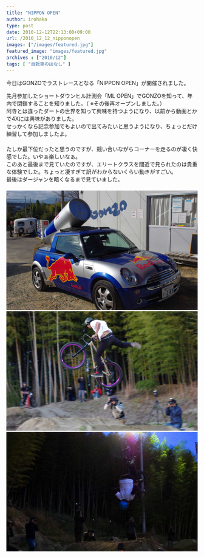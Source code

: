 ```yaml
---
title: "NIPPON OPEN"
author: irohaka
type: post
date: 2010-12-12T22:13:00+09:00
url: /2010_12_12_nipponopen
images: ["/images/featured.jpg"]
featured_image: "images/featured.jpg"
archives : ["2010/12"]
tags: [ "自転車のはなし" ]
---
```


今日はGONZOでラストレースとなる「NIPPON OPEN」が開催されました。
 <!--more-->

先月参加したショートダウンヒル計測会「ML OPEN」でGONZOを知って、年内で閉鎖することを知りました。（ ※その後再オープンしました。）  
阿寺とは違ったダートの世界を知って興味を持つようになり、以前から動画とかで4Xには興味がありました。  
せっかくなら記念参加でもよいので出てみたいと思うようになり、ちょっとだけ練習して参加しましたよ。  
　  　  
たしか最下位だったと思うのですが、競い合いながらコーナーを走るのが凄く快感でした。いやぁ楽しいなぁ。  
このあと最後まで見ていたのですが、エリートクラスを間近で見られたのは貴重な体験でした。ちょっと凄すぎて訳がわからないくらい動きがすごい。  
最後はダージャンを暗くなるまで見ていました。    
  　  
![レッドブルを走った後に飲んで元気がでた。](images/2010_12_nipponopen01.jpg)  
![KODその1](images/2010_12_nipponopen02.jpg)  
![KODその2](images/2010_12_nipponopen03.jpg)  
